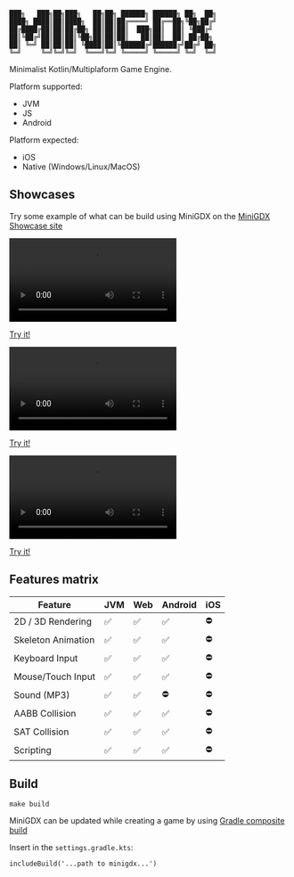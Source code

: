 ```
███╗   ███╗██╗███╗   ██╗██╗ ██████╗ ██████╗ ██╗  ██╗
████╗ ████║██║████╗  ██║██║██╔════╝ ██╔══██╗╚██╗██╔╝
██╔████╔██║██║██╔██╗ ██║██║██║  ███╗██║  ██║ ╚███╔╝
██║╚██╔╝██║██║██║╚██╗██║██║██║   ██║██║  ██║ ██╔██╗
██║ ╚═╝ ██║██║██║ ╚████║██║╚██████╔╝██████╔╝██╔╝ ██╗
╚═╝     ╚═╝╚═╝╚═╝  ╚═══╝╚═╝ ╚═════╝ ╚═════╝ ╚═╝  ╚═╝
```

Minimalist Kotlin/Multiplaform Game Engine.

Platform supported: 
- JVM
- JS
- Android

Platform expected:
- iOS 
- Native (Windows/Linux/MacOS)

## Showcases

Try some example of what can be build using MiniGDX on the [MiniGDX Showcase site](https://minigdx.github.io/minigdx-showcase/)

![2D platformer game](docs/2dgame.webm)

[Try it!](https://minigdx.github.io/minigdx-showcase/2021/03/20/2D-platformer.html)

![3D platformer game](docs/3dgame.webm)

[Try it!](https://minigdx.github.io/minigdx-showcase/2021/03/28/3D-example.html)

![Danse using Skeleton animation](docs/danse.webm)

[Try it!](https://minigdx.github.io/minigdx-showcase/2021/03/28/Dance.html)


## Features matrix

|      Feature       | JVM | Web | Android | iOS |
|--------------------|-----|-----|---------|-----|
| 2D / 3D Rendering  | ✅   | ✅   | ✅       | ⛔️  |
| Skeleton Animation | ✅   | ✅   | ✅       | ⛔️  |
| Keyboard Input     | ✅   | ✅   | ✅       | ⛔️  |
| Mouse/Touch Input  | ✅   | ✅   | ✅       | ⛔️  |
| Sound (MP3)        | ✅   | ✅   | ⛔️      | ⛔️  |
| AABB Collision  | ✅   | ✅   | ✅       | ⛔️  |
| SAT Collision  | ✅   | ✅   | ✅       | ⛔️  |
| Scripting  | ✅   | ✅   | ✅       | ⛔️  |

## Build

```
make build
```

MiniGDX can be updated while creating a game by using [Gradle composite build](https://docs.gradle.org/current/userguide/composite_builds.html)

Insert in the `settings.gradle.kts`: 
```
includeBuild('...path to minigdx...')
```
